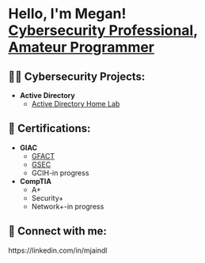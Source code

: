 <h1>Hello, I'm Megan! <br/><a href="https://www.linkedin.com/in/mjaindl/">Cybersecurity Professional</a>, <a href="https://github.com/MeganJaindl">Amateur Programmer</a></h1>

<h2>👨‍💻 Cybersecurity Projects:</h2>

- <b>Active Directory</b>
  - [Active Directory Home Lab](https://github.com/joshmadakor1/Algorithms-Practice)
<h2>🧾 Certifications:</h2>

- <b>GIAC</b>
  - [GFACT](https://www.giac.org/certified-professional/Megan-Jaindl/233623)
  - [GSEC](https://www.giac.org/certified-professional/Megan-Jaindl/233623)
  - GCIH-in progress
- <b>CompTIA</b>
  - A+
  - Security+
  - Network+-in progress
<!--
- <b>PowerShell</b>
  - [Windows EventLog: Failed RDP Logins Source IP to full GeoData Conversion](https://github.com/joshmadakor1/Sentinel-Lab)
- <b>Python</b>
  - [Package Delivery Application (Datastructures and Algorithms Demo)](https://github.com/joshmadakor1/Package-Delivery-Pathfinding-Algorithm)
-->

<h2> 🤳 Connect with me:</h2> https://linkedin.com/in/mjaindl

